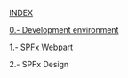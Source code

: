 


[INDEX](./readme.md)

[0.- Development environment](./environment.md)

[1.- SPFx Webpart](./spfx-intro.md)

2.- SPFx Design